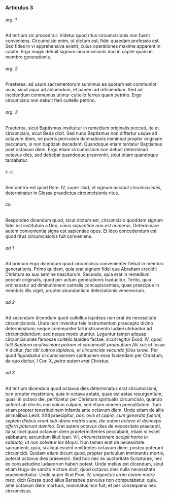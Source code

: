 ### Articulus 3

###### arg. 1
Ad tertium sic proceditur. Videtur quod ritus circumcisionis non fuerit conveniens. Circumcisio enim, ut dictum est, fidei quaedam professio est. Sed fides in vi apprehensiva existit, cuius operationes maxime apparent in capite. Ergo magis debuit signum circumcisionis dari in capite quam in membro generationis.

###### arg. 2
Praeterea, ad usum sacramentorum sumimus ea quorum est communior usus, sicut aqua ad abluendum, et panem ad reficiendum. Sed ad incidendum communius utimur cultello ferreo quam petrino. Ergo circumcisio non debuit fieri cultello petrino.

###### arg. 3
Praeterea, sicut Baptismus instituitur in remedium originalis peccati, ita et circumcisio, sicut Beda dicit. Sed nunc Baptismus non differtur usque ad octavum diem, ne pueris periculum damnationis immineat propter originale peccatum, si non baptizati decedant. Quandoque etiam tardatur Baptismus post octavum diem. Ergo etiam circumcisioni non debuit determinari octavus dies, sed debebat quandoque praeveniri, sicut etiam quandoque tardabatur.

###### s. c.
Sed contra est quod Rom. IV, super illud, *et signum accepit circumcisionis*, determinatur in Glossa praedictus circumcisionis ritus.

###### co.
Respondeo dicendum quod, sicut dictum est, circumcisio quoddam signum fidei est institutum a Deo, *cuius sapientiae non est numerus*. Determinare autem convenientia signa est sapientiae opus. Et ideo concedendum est quod ritus circumcisionis fuit conveniens.

###### ad 1
Ad primum ergo dicendum quod circumcisio convenienter fiebat in membro generationis. Primo quidem, quia erat signum fidei qua Abraham credidit Christum ex suo semine nasciturum. Secundo, quia erat in remedium peccati originalis, quod per actum generationis traducitur. Tertio, quia ordinabatur ad diminutionem carnalis concupiscentiae, quae praecipue in membris illis viget, propter abundantiam delectationis venereorum.

###### ad 2
Ad secundum dicendum quod cultellus lapideus non erat de necessitate circumcisionis. Unde non invenitur tale instrumentum praecepto divino determinatum; neque communiter tali instrumento Iudaei utebantur ad circumcidendum; sed neque modo utuntur. Leguntur tamen aliquae circumcisiones famosae cultello lapideo factae, sicut legitur Exod. IV, quod *tulit Sephora acutissimam petram et circumcidit praeputium filii sui*; et Iosue V dicitur, *fac tibi cultros lapideos, et circumcide secundo filios Israel*. Per quod figurabatur circumcisionem spiritualem esse faciendam per Christum, de quo dicitur, I Cor. X, *petra autem erat Christus*.

###### ad 3
Ad tertium dicendum quod octavus dies determinatus erat circumcisioni, tum propter mysterium, quia in octava aetate, quae est aetas resurgentium, quasi in octavo die, perficietur per Christum spiritualis circumcisio, quando auferet ab electis non solum culpam, sed etiam omnem poenalitatem. Tum etiam propter teneritudinem infantis ante octavum diem. Unde etiam de aliis animalibus Levit. XXII praecipitur, *bos, ovis et capra, cum generata fuerint, septem diebus erunt sub ubere matris suae, die autem octavo et deinceps offerri poterunt domino*. Erat autem octavus dies de necessitate praecepti, ita scilicet quod octavum diem praetermittentes peccabant, etiam si esset sabbatum; secundum illud Ioan. VII, *circumcisionem accipit homo in sabbato, ut non solvatur lex Moysi*. Non tamen erat de necessitate sacramenti, quia, si aliqui essent omittentes octavum diem, postea poterant circumcidi. Quidam etiam dicunt quod, propter periculum imminentis mortis, poterat octavus dies praeveniri. Sed hoc nec ex auctoritate Scripturae, nec ex consuetudine Iudaeorum haberi potest. Unde melius est dicendum, sicut etiam Hugo de sancto Victore dicit, quod octavus dies nulla necessitate praeveniebatur. Unde super illud Prov. IV, *unigenitus eram coram matre mea*, dicit Glossa quod alius Bersabee parvulus non computabatur, quia, ante octavum diem mortuus, nominatus non fuit; et per consequens nec circumcisus.

